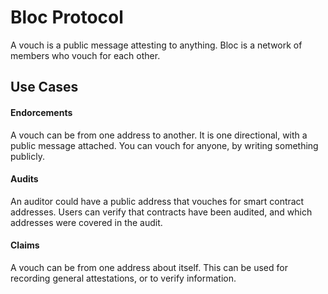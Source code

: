 # Bloc Protocol

A vouch is a public message attesting to anything. 
Bloc is a network of members who vouch for each other. 

## Use Cases

#### Endorcements

A vouch can be from one address to another. It is one directional, with a public message attached. You can vouch for anyone, by writing something publicly.

#### Audits

An auditor could have a public address that vouches for smart contract addresses. Users can verify that contracts have been audited, and which addresses were covered in the audit.

#### Claims

A vouch can be from one address about itself. This can be used for recording general attestations, or to verify information.
